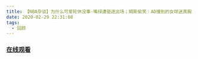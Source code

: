 ```yaml
---
title: 【NBA杂谈】为什么可爱轮休没事-嘴绿遭驱逐出场；姆斯偷笑｜AD撞到的女球迷真胸
date: 2020-02-29 22:31:08
tags:
  - 回顾
---
```


### <a href="https://www.weibo.com/tv/v/IwuqmifqL?fid=1034:4477430283567124" target="_blank">在线观看</a>

